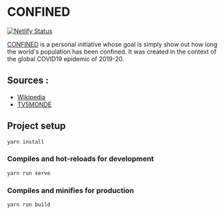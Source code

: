 # CONFINED
[![Netlify Status](https://api.netlify.com/api/v1/badges/3dcd2254-6385-4583-af32-020848a896d6/deploy-status)](https://app.netlify.com/sites/confined/deploys)


[CONFINED](https://confined.netlify.com) is a personal initiative whose goal is simply show out how long the world's population has been confined. It was created in the context of the global COVID19 epidemic of 2019-20.

## Sources : 
- [Wikipedia](https://en.wikipedia.org/wiki/2019%E2%80%9320_coronavirus_pandemic)
- [TV5MONDE](https://information.tv5monde.com/info/coronavirus-quels-sont-les-pays-confines-352330)

## Project setup
```
yarn install
```

### Compiles and hot-reloads for development
```
yarn run serve
```

### Compiles and minifies for production
```
yarn run build
```

